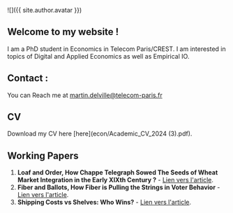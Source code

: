

![]({{ site.author.avatar }})

## Welcome to my website !

I am a PhD student in Economics in Telecom Paris/CREST. 
I am interested in topics of Digital and Applied Economics as well as Empirical IO.

## Contact :

You can Reach me at [martin.delville@telecom-paris.fr](martin.delville@telecom-paris.fr)

## CV
Download my CV here [here](econ/Academic_CV_2024 (3).pdf).


## Working Papers
1. **Loaf and Order, How Chappe Telegraph Sowed The Seeds of Wheat Market
Integration in the Early XIXth Century ?** - [Lien vers l'article](lien_article_1).
2. **Fiber and Ballots, How Fiber is Pulling the Strings in Voter Behavior** - [Lien vers l'article](lien_article_2).
3. **Shipping Costs vs Shelves: Who Wins?** - [Lien vers l'article](lien_article_3).

